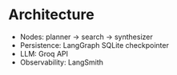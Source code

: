 # Architecture

- Nodes: planner → search → synthesizer
- Persistence: LangGraph SQLite checkpointer
- LLM: Groq API
- Observability: LangSmith